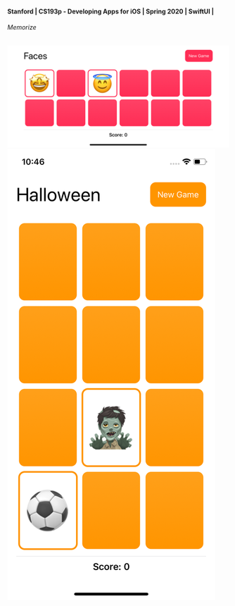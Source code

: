 #### Stanford | CS193p - Developing Apps for iOS | Spring 2020 | SwiftUI |

###### Memorize

![Memorize Screenshot](Images/Memorize_1.png)
![Memorize Screenshot](Images/Memorize_2.png)
